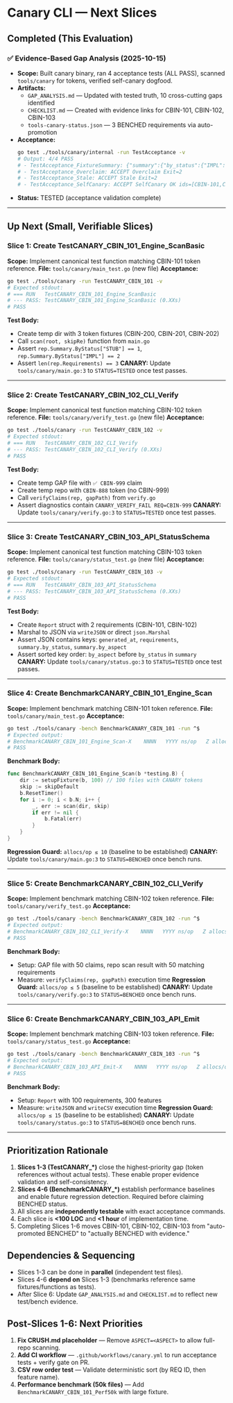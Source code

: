 # Canary CLI — Next Slices

## Completed (This Evaluation)

### ✅ Evidence-Based Gap Analysis (2025-10-15)
- **Scope:** Built canary binary, ran 4 acceptance tests (ALL PASS), scanned `tools/canary` for tokens, verified self-canary dogfood.
- **Artifacts:**
  - `GAP_ANALYSIS.md` — Updated with tested truth, 10 cross-cutting gaps identified
  - `CHECKLIST.md` — Created with evidence links for CBIN-101, CBIN-102, CBIN-103
  - `tools-canary-status.json` — 3 BENCHED requirements via auto-promotion
- **Acceptance:**
  ```bash
  go test ./tools/canary/internal -run TestAcceptance -v
  # Output: 4/4 PASS
  # - TestAcceptance_FixtureSummary: {"summary":{"by_status":{"IMPL":1,"STUB":1}}}
  # - TestAcceptance_Overclaim: ACCEPT Overclaim Exit=2
  # - TestAcceptance_Stale: ACCEPT Stale Exit=2
  # - TestAcceptance_SelfCanary: ACCEPT SelfCanary OK ids=[CBIN-101,CBIN-102]
  ```
- **Status:** TESTED (acceptance validation complete)

---

## Up Next (Small, Verifiable Slices)

### Slice 1: Create TestCANARY_CBIN_101_Engine_ScanBasic
**Scope:** Implement canonical test function matching CBIN-101 token reference.
**File:** `tools/canary/main_test.go` (new file)
**Acceptance:**
```bash
go test ./tools/canary -run TestCANARY_CBIN_101 -v
# Expected stdout:
# === RUN   TestCANARY_CBIN_101_Engine_ScanBasic
# --- PASS: TestCANARY_CBIN_101_Engine_ScanBasic (0.XXs)
# PASS
```
**Test Body:**
- Create temp dir with 3 token fixtures (CBIN-200, CBIN-201, CBIN-202)
- Call `scan(root, skipRe)` function from `main.go`
- Assert `rep.Summary.ByStatus["STUB"] == 1`, `rep.Summary.ByStatus["IMPL"] == 2`
- Assert `len(rep.Requirements) == 3`
**CANARY:** Update `tools/canary/main.go:3` to `STATUS=TESTED` once test passes.

---

### Slice 2: Create TestCANARY_CBIN_102_CLI_Verify
**Scope:** Implement canonical test function matching CBIN-102 token reference.
**File:** `tools/canary/verify_test.go` (new file)
**Acceptance:**
```bash
go test ./tools/canary -run TestCANARY_CBIN_102 -v
# Expected stdout:
# === RUN   TestCANARY_CBIN_102_CLI_Verify
# --- PASS: TestCANARY_CBIN_102_CLI_Verify (0.XXs)
# PASS
```
**Test Body:**
- Create temp GAP file with `✅ CBIN-999` claim
- Create temp repo with `CBIN-888` token (no CBIN-999)
- Call `verifyClaims(rep, gapPath)` from `verify.go`
- Assert diagnostics contain `CANARY_VERIFY_FAIL REQ=CBIN-999`
**CANARY:** Update `tools/canary/verify.go:3` to `STATUS=TESTED` once test passes.

---

### Slice 3: Create TestCANARY_CBIN_103_API_StatusSchema
**Scope:** Implement canonical test function matching CBIN-103 token reference.
**File:** `tools/canary/status_test.go` (new file)
**Acceptance:**
```bash
go test ./tools/canary -run TestCANARY_CBIN_103 -v
# Expected stdout:
# === RUN   TestCANARY_CBIN_103_API_StatusSchema
# --- PASS: TestCANARY_CBIN_103_API_StatusSchema (0.XXs)
# PASS
```
**Test Body:**
- Create `Report` struct with 2 requirements (CBIN-101, CBIN-102)
- Marshal to JSON via `writeJSON` or direct `json.Marshal`
- Assert JSON contains keys: `generated_at`, `requirements`, `summary.by_status`, `summary.by_aspect`
- Assert sorted key order: `by_aspect` before `by_status` in `summary`
**CANARY:** Update `tools/canary/status.go:3` to `STATUS=TESTED` once test passes.

---

### Slice 4: Create BenchmarkCANARY_CBIN_101_Engine_Scan
**Scope:** Implement benchmark matching CBIN-101 token reference.
**File:** `tools/canary/main_test.go`
**Acceptance:**
```bash
go test ./tools/canary -bench BenchmarkCANARY_CBIN_101 -run ^$
# Expected output:
# BenchmarkCANARY_CBIN_101_Engine_Scan-X    NNNN   YYYY ns/op   Z allocs/op
# PASS
```
**Benchmark Body:**
```go
func BenchmarkCANARY_CBIN_101_Engine_Scan(b *testing.B) {
    dir := setupFixture(b, 100) // 100 files with CANARY tokens
    skip := skipDefault
    b.ResetTimer()
    for i := 0; i < b.N; i++ {
        _, err := scan(dir, skip)
        if err != nil {
            b.Fatal(err)
        }
    }
}
```
**Regression Guard:** `allocs/op ≤ 10` (baseline to be established)
**CANARY:** Update `tools/canary/main.go:3` to `STATUS=BENCHED` once bench runs.

---

### Slice 5: Create BenchmarkCANARY_CBIN_102_CLI_Verify
**Scope:** Implement benchmark matching CBIN-102 token reference.
**File:** `tools/canary/verify_test.go`
**Acceptance:**
```bash
go test ./tools/canary -bench BenchmarkCANARY_CBIN_102 -run ^$
# Expected output:
# BenchmarkCANARY_CBIN_102_CLI_Verify-X    NNNN   YYYY ns/op   Z allocs/op
# PASS
```
**Benchmark Body:**
- Setup: GAP file with 50 claims, repo scan result with 50 matching requirements
- Measure: `verifyClaims(rep, gapPath)` execution time
**Regression Guard:** `allocs/op ≤ 5` (baseline to be established)
**CANARY:** Update `tools/canary/verify.go:3` to `STATUS=BENCHED` once bench runs.

---

### Slice 6: Create BenchmarkCANARY_CBIN_103_API_Emit
**Scope:** Implement benchmark matching CBIN-103 token reference.
**File:** `tools/canary/status_test.go`
**Acceptance:**
```bash
go test ./tools/canary -bench BenchmarkCANARY_CBIN_103 -run ^$
# Expected output:
# BenchmarkCANARY_CBIN_103_API_Emit-X    NNNN   YYYY ns/op   Z allocs/op
# PASS
```
**Benchmark Body:**
- Setup: `Report` with 100 requirements, 300 features
- Measure: `writeJSON` and `writeCSV` execution time
**Regression Guard:** `allocs/op ≤ 15` (baseline to be established)
**CANARY:** Update `tools/canary/status.go:3` to `STATUS=BENCHED` once bench runs.

---

## Prioritization Rationale

1. **Slices 1-3 (TestCANARY_*)** close the highest-priority gap (token references without actual tests). These enable proper evidence validation and self-consistency.
2. **Slices 4-6 (BenchmarkCANARY_*)** establish performance baselines and enable future regression detection. Required before claiming BENCHED status.
3. All slices are **independently testable** with exact acceptance commands.
4. Each slice is **<100 LOC** and **<1 hour** of implementation time.
5. Completing Slices 1-6 moves CBIN-101, CBIN-102, CBIN-103 from "auto-promoted BENCHED" to "actually BENCHED with evidence."

## Dependencies & Sequencing

- Slices 1-3 can be done in **parallel** (independent test files).
- Slices 4-6 **depend on** Slices 1-3 (benchmarks reference same fixtures/functions as tests).
- After Slice 6: Update `GAP_ANALYSIS.md` and `CHECKLIST.md` to reflect new test/bench evidence.

## Post-Slices 1-6: Next Priorities

1. **Fix CRUSH.md placeholder** — Remove `ASPECT=<ASPECT>` to allow full-repo scanning.
2. **Add CI workflow** — `.github/workflows/canary.yml` to run acceptance tests + verify gate on PR.
3. **CSV row order test** — Validate deterministic sort (by REQ ID, then feature name).
4. **Performance benchmark (50k files)** — Add `BenchmarkCANARY_CBIN_101_Perf50k` with large fixture.
